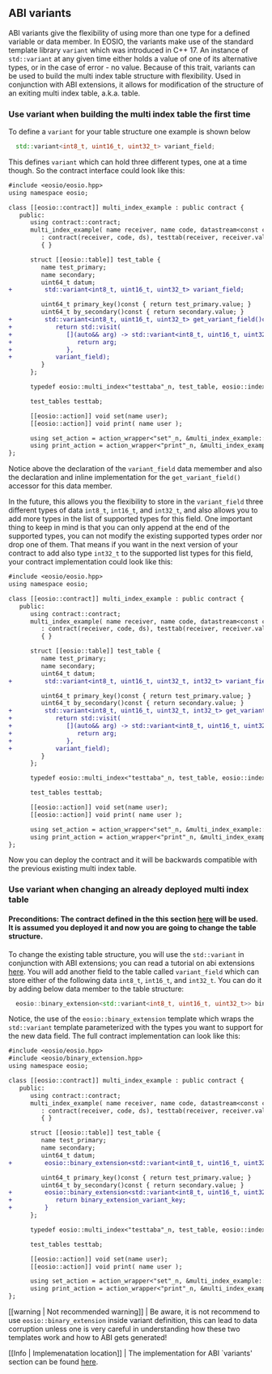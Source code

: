 ## ABI variants

ABI variants give the flexibility of using more than one type for a defined variable or data member. 
In EOSIO, the variants make use of the standard template library `variant` which was introduced in C++ 17. An instance of `std::variant` at any given time either holds a value of one of its alternative types, or in the case of error - no value. Because of this trait, variants can be used to build the multi index table structure with flexibility. Used in conjunction with ABI extensions, it allows for modification of the structure of an exiting multi index table, a.k.a. table.

### Use variant when building the multi index table the first time

To define a `variant` for your table structure one example is shown below

```cpp
  std::variant<int8_t, uint16_t, uint32_t> variant_field;
```

This defines `variant` which can hold three different types, one at a time though. 
So the contract interface could look like this:

```diff
#include <eosio/eosio.hpp>
using namespace eosio;

class [[eosio::contract]] multi_index_example : public contract {
   public:
      using contract::contract;
      multi_index_example( name receiver, name code, datastream<const char*> ds )
         : contract(receiver, code, ds), testtab(receiver, receiver.value)
         { }

      struct [[eosio::table]] test_table {
         name test_primary;
         name secondary;
         uint64_t datum;
+         std::variant<int8_t, uint16_t, uint32_t> variant_field;

         uint64_t primary_key()const { return test_primary.value; }
         uint64_t by_secondary()const { return secondary.value; }
+         std::variant<int8_t, uint16_t, uint32_t> get_variant_field()const {
+            return std::visit(
+               [](auto&& arg) -> std::variant<int8_t, uint16_t, uint32_t> {
+                  return arg;
+               },
+            variant_field);
         }
      };

      typedef eosio::multi_index<"testtaba"_n, test_table, eosio::indexed_by<"secid"_n, eosio::const_mem_fun<test_table, uint64_t, &test_table::by_secondary>>> test_tables;

      test_tables testtab;

      [[eosio::action]] void set(name user);
      [[eosio::action]] void print( name user );

      using set_action = action_wrapper<"set"_n, &multi_index_example::set>;
      using print_action = action_wrapper<"print"_n, &multi_index_example::print>;
};
```

Notice above the declaration of the `variant_field` data memember and also the declaration and inline implementation for the `get_variant_field()` accessor for this data member.

In the future, this allows you the flexibility to store in the `variant_field` three different types of data `int8_t`, `int16_t`, and `int32_t`, and also allows you to add more types in the list of supported types for this field. One important thing to keep in mind is that you can only append at the end of the supported types, you can not modify the existing supported types order nor drop one of them. That means if you want in the next version of your contract to add also type `int32_t` to the supported list types for this field, your contract implementation could look like this:

```diff
#include <eosio/eosio.hpp>
using namespace eosio;

class [[eosio::contract]] multi_index_example : public contract {
   public:
      using contract::contract;
      multi_index_example( name receiver, name code, datastream<const char*> ds )
         : contract(receiver, code, ds), testtab(receiver, receiver.value)
         { }

      struct [[eosio::table]] test_table {
         name test_primary;
         name secondary;
         uint64_t datum;
+         std::variant<int8_t, uint16_t, uint32_t, int32_t> variant_field;

         uint64_t primary_key()const { return test_primary.value; }
         uint64_t by_secondary()const { return secondary.value; }
+         std::variant<int8_t, uint16_t, uint32_t, int32_t> get_variant_field()const {
+            return std::visit(
+               [](auto&& arg) -> std::variant<int8_t, uint16_t, uint32_t, int32_t> {
+                  return arg;
+               },
+            variant_field);
         }
      };

      typedef eosio::multi_index<"testtaba"_n, test_table, eosio::indexed_by<"secid"_n, eosio::const_mem_fun<test_table, uint64_t, &test_table::by_secondary>>> test_tables;

      test_tables testtab;

      [[eosio::action]] void set(name user);
      [[eosio::action]] void print( name user );

      using set_action = action_wrapper<"set"_n, &multi_index_example::set>;
      using print_action = action_wrapper<"print"_n, &multi_index_example::print>;
};
```

Now you can deploy the contract and it will be backwards compatible with the previous existing multi index table.

### Use variant when changing an already deployed multi index table

#### Preconditions: The contract defined in the this section [here](../06_how-to-guides/02_multi-index/how-to-instantiate-a-multi-index-table.md) will be used. It is assumed you deployed it and now you are going to change the table structure. 

To change the existing table structure, you will use the `std::variant` in conjunction with ABI extensions; you can read a tutorial on abi extensions [here](./01_binary-extension.md). You will add another field to the table called `variant_field` which can store either of the following data `int8_t`, `int16_t`, and `int32_t`. You can do it by adding below data member to the table structure:

```cpp
  eosio::binary_extension<std::variant<int8_t, uint16_t, uint32_t>> binary_extension_variant_key;
```

Notice, the use of the `eosio::binary_extension` template which wraps the `std::variant` template parameterized with the types you want to support for the new data field. The full contract implementation can look like this:

```diff
#include <eosio/eosio.hpp>
#include <eosio/binary_extension.hpp>
using namespace eosio;

class [[eosio::contract]] multi_index_example : public contract {
   public:
      using contract::contract;
      multi_index_example( name receiver, name code, datastream<const char*> ds )
         : contract(receiver, code, ds), testtab(receiver, receiver.value)
         { }

      struct [[eosio::table]] test_table {
         name test_primary;
         name secondary;
         uint64_t datum;
+         eosio::binary_extension<std::variant<int8_t, uint16_t, uint32_t>> binary_extension_variant_key;

         uint64_t primary_key()const { return test_primary.value; }
         uint64_t by_secondary()const { return secondary.value; }
+         eosio::binary_extension<std::variant<int8_t, uint16_t, uint32_t>>  get_binary_extension_variant_field()const {
+            return binary_extension_variant_key;
+         }
      };

      typedef eosio::multi_index<"testtaba"_n, test_table, eosio::indexed_by<"secid"_n, eosio::const_mem_fun<test_table, uint64_t, &test_table::by_secondary>>> test_tables;

      test_tables testtab;

      [[eosio::action]] void set(name user);
      [[eosio::action]] void print( name user );

      using set_action = action_wrapper<"set"_n, &multi_index_example::set>;
      using print_action = action_wrapper<"print"_n, &multi_index_example::print>;
};
```

[[warning | Not recommended warning]]
| Be aware, it is not recommend to use `eosio::binary_extension` inside variant definition, this can lead to data corruption unless one is very careful in understanding how these two templates work and how to ABI gets generated!

[[Info | Implemenatation location]]
| The implementation for ABI `variants' section can be found [here](https://github.com/EOSIO/eos/pull/5652).